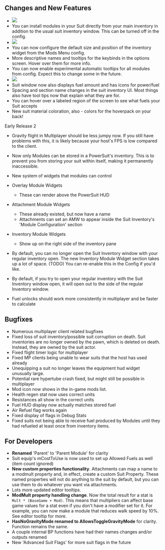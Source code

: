 ## Changes and New Features

- ![](https://i.imgur.com/xLJKY0B.png)
- You can install modules in your Suit directly from your main inventory in addition to the usual suit inventory window. This can be turned off in the config.
- ![](https://i.imgur.com/82ypQeT.png)
- You can now configure the default size and position of the inventory widget from the Mods Menu config.
- More descriptive names and tooltips for the keybinds in the options screen. Hover over them for more info.
- You can now enable experimental automatic tooltips for all modules from config. Expect this to change some in the future.
- ![](https://i.imgur.com/wkFL8wO.png)
- Suit window now also displays fuel amount and has icons for power/fuel
- Spacing and section name changes in the suit inventory UI. Most things also have tool tips now that explain what they are for.
- You can hover over a labeled region of the screen to see what fuels your Suit accepts
- New suit material coloration, also - colors for the hoverpack on your back!

Early Release 2

- Gravity flight in Multiplayer should be less jumpy now. If you still have problems with this, it is likely because your host's FPS is low compared to the client.
- Now only Modules can be stored in a PowerSuit's inventory. This is to prevent you from storing your suit within itself, making it permanently inaccessible.
- New system of widgets that modules can control
- Overlay Module Widgets
	- These can render above the PowerSuit HUD
- Attachment Module Widgets
	- These already existed, but now have a name
	- Attachments can set an AMW to appear inside the Suit Inventory's 'Module Configuration' section
- Inventory Module Widgets
	- Show up on the right side of the inventory pane

- By default, you can no longer open the Suit Inventory window with your regular inventory open. The new Inventory Module Widget section takes up a lot of space. (TODO) You can re-enable this in the Config if you'd like.
- By default, if you try to open your regular inventory with the Suit Inventory window open, it will open out to the side of the regular Inventory window.

- Fuel unlocks should work more consistently in multiplayer and be faster to calculate

## Bugfixes

- Numerous multiplayer client related bugfixes
- Fixed loss of suit inventory/possible suit corruption on death. Suit inventories are no longer owned by the pawn, which is deleted on death. Instead, they are owned by the suit actor.
- Fixed flight timer logic for multiplayer
- Fixed MP clients being unable to wear suits that the host has used already
- Unequipping a suit no longer leaves the equipment hud widget unusually large.
- Potential rare hypertube crash fixed, but might still be possible in multiplayer
- Mod icon now shows in the in-game mods list.
- Health regen stat now uses correct units
- Resistances all show in the correct units
- Fuel HUD display now actually matches stored fuel
- Air Refuel flag works again
- Fixed display of flags in Debug Stats
- Fixed suits not being able to receive fuel produced by Modules until they had refueled at least once from inventory items.

## For Developers

- **Renamed** 'Parent' to 'Parent Module' for clarity
- Suit equip's mCostToUse is now used to set up Allowed Fuels as well (item count ignored)
- **New custom properties functionality**. Attachments can map a name to a modmult property and, in effect, create a custom Suit Property. These named properties will not do anything to the suit by default, but you can use them to do whatever you want via attachments.
- Lots more updated editor tooltips.
- **ModMult property handling change**. Now the total result for a stat is `Mult * (BaseGame + Mod)`. This means that multipliers can affect base game values for a stat even if you don't have a modifier set for it. For example, you can now make a module that reduces walk speed by 10%. See editor tooltip for more.
- **HasNoGravityMode renamed to AllowsToggleGravityMode** for clarity. Function remains the same.
- A couple internal BP functions have had their names changes and/or outputs renamed
- New 'Advanced Suit Flags' for more suit flags in the future